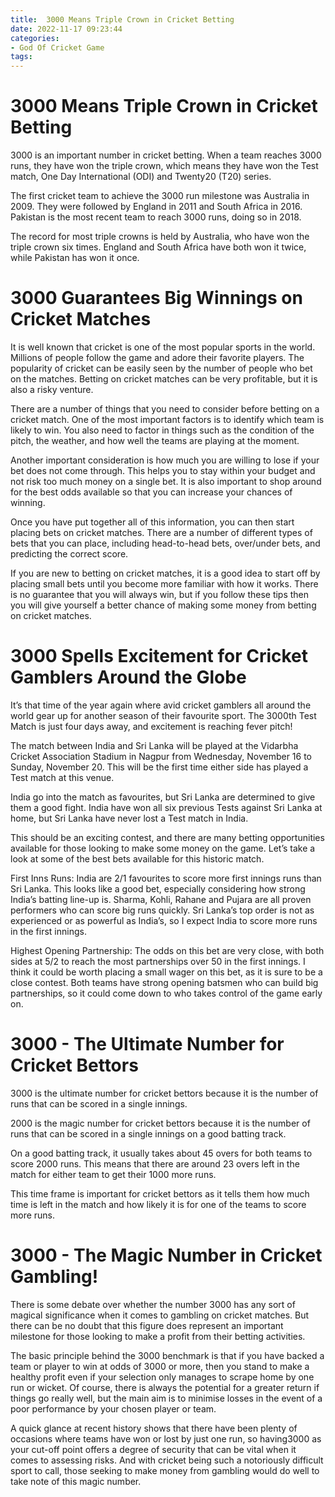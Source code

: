 ```yaml
---
title:  3000 Means Triple Crown in Cricket Betting
date: 2022-11-17 09:23:44
categories:
- God Of Cricket Game
tags:
---
```



#   3000 Means Triple Crown in Cricket Betting

3000 is an important number in cricket betting. When a team reaches 3000 runs, they have won the triple crown, which means they have won the Test match, One Day International (ODI) and Twenty20 (T20) series.

The first cricket team to achieve the 3000 run milestone was Australia in 2009. They were followed by England in 2011 and South Africa in 2016. Pakistan is the most recent team to reach 3000 runs, doing so in 2018.

The record for most triple crowns is held by Australia, who have won the triple crown six times. England and South Africa have both won it twice, while Pakistan has won it once.

#   3000 Guarantees Big Winnings on Cricket Matches

It is well known that cricket is one of the most popular sports in the world. Millions of people follow the game and adore their favorite players. The popularity of cricket can be easily seen by the number of people who bet on the matches. Betting on cricket matches can be very profitable, but it is also a risky venture.

There are a number of things that you need to consider before betting on a cricket match. One of the most important factors is to identify which team is likely to win. You also need to factor in things such as the condition of the pitch, the weather, and how well the teams are playing at the moment.

Another important consideration is how much you are willing to lose if your bet does not come through. This helps you to stay within your budget and not risk too much money on a single bet. It is also important to shop around for the best odds available so that you can increase your chances of winning.

Once you have put together all of this information, you can then start placing bets on cricket matches. There are a number of different types of bets that you can place, including head-to-head bets, over/under bets, and predicting the correct score.

If you are new to betting on cricket matches, it is a good idea to start off by placing small bets until you become more familiar with how it works. There is no guarantee that you will always win, but if you follow these tips then you will give yourself a better chance of making some money from betting on cricket matches.

#   3000 Spells Excitement for Cricket Gamblers Around the Globe

It’s that time of the year again where avid cricket gamblers all around the world gear up for another season of their favourite sport. The 3000th Test Match is just four days away, and excitement is reaching fever pitch!

The match between India and Sri Lanka will be played at the Vidarbha Cricket Association Stadium in Nagpur from Wednesday, November 16 to Sunday, November 20. This will be the first time either side has played a Test match at this venue.

India go into the match as favourites, but Sri Lanka are determined to give them a good fight. India have won all six previous Tests against Sri Lanka at home, but Sri Lanka have never lost a Test match in India.

This should be an exciting contest, and there are many betting opportunities available for those looking to make some money on the game. Let’s take a look at some of the best bets available for this historic match.

First Inns Runs: India are 2/1 favourites to score more first innings runs than Sri Lanka. This looks like a good bet, especially considering how strong India’s batting line-up is. Sharma, Kohli, Rahane and Pujara are all proven performers who can score big runs quickly. Sri Lanka’s top order is not as experienced or as powerful as India’s, so I expect India to score more runs in the first innings.

Highest Opening Partnership: The odds on this bet are very close, with both sides at 5/2 to reach the most partnerships over 50 in the first innings. I think it could be worth placing a small wager on this bet, as it is sure to be a close contest. Both teams have strong opening batsmen who can build big partnerships, so it could come down to who takes control of the game early on.

#   3000 - The Ultimate Number for Cricket Bettors

 3000 is the ultimate number for cricket bettors because it is the number of runs that can be scored in a single innings.

2000 is the magic number for cricket bettors because it is the number of runs that can be scored in a single innings on a good batting track.

On a good batting track, it usually takes about 45 overs for both teams to score 2000 runs. This means that there are around 23 overs left in the match for either team to get their 1000 more runs.

This time frame is important for cricket bettors as it tells them how much time is left in the match and how likely it is for one of the teams to score more runs.

#   3000 - The Magic Number in Cricket Gambling!

There is some debate over whether the number 3000 has any sort of magical significance when it comes to gambling on cricket matches. But there can be no doubt that this figure does represent an important milestone for those looking to make a profit from their betting activities.

The basic principle behind the 3000 benchmark is that if you have backed a team or player to win at odds of 3000 or more, then you stand to make a healthy profit even if your selection only manages to scrape home by one run or wicket. Of course, there is always the potential for a greater return if things go really well, but the main aim is to minimise losses in the event of a poor performance by your chosen player or team.

A quick glance at recent history shows that there have been plenty of occasions where teams have won or lost by just one run, so having3000 as your cut-off point offers a degree of security that can be vital when it comes to assessing risks. And with cricket being such a notoriously difficult sport to call, those seeking to make money from gambling would do well to take note of this magic number.